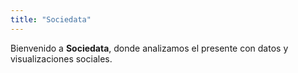 ```yaml
---
title: "Sociedata"
---
```


Bienvenido a **Sociedata**, donde analizamos el presente con datos y visualizaciones sociales.
